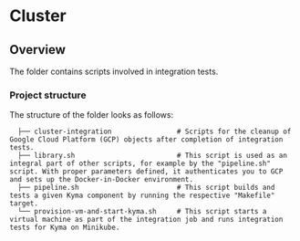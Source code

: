 # Cluster

## Overview

The folder contains scripts involved in integration tests.

### Project structure

<!-- Update the folder structure each time you modify it. -->

The structure of the folder looks as follows:

```
  ├── cluster-integration                # Scripts for the cleanup of Google Cloud Platform (GCP) objects after completion of integration tests.             
  ├── library.sh                         # This script is used as an integral part of other scripts, for example by the "pipeline.sh" script. With proper parameters defined, it authenticates you to GCP and sets up the Docker-in-Docker environment.
  ├── pipeline.sh                        # This script builds and tests a given Kyma component by running the respective "Makefile" target.
  └── provision-vm-and-start-kyma.sh     # This script starts a virtual machine as part of the integration job and runs integration tests for Kyma on Minikube.

```

